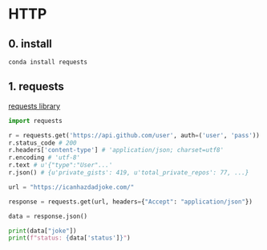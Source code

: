 # HTTP

## 0. install

`conda install requests`

## 1. requests

[requests library](http://docs.python-requests.org/en/master/)

```python
import requests

r = requests.get('https://api.github.com/user', auth=('user', 'pass'))
r.status_code # 200
r.headers['content-type'] # 'application/json; charset=utf8'
r.encoding # 'utf-8'
r.text # u'{"type":"User"...'
r.json() # {u'private_gists': 419, u'total_private_repos': 77, ...}

url = "https://icanhazdadjoke.com/"

response = requests.get(url, headers={"Accept": "application/json"})

data = response.json()

print(data["joke"])
print(f"status: {data['status']}")
```

